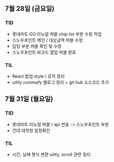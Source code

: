 ## 7월 28일 (금요일)

### TID

- 롯데마트 GO 리뉴얼 퍼블 chip list 부분 수정 작업
- 스노우포인트 메인 / 대상금액 퍼블 수정
- 담당 부분 퍼블 확인 및 수정
- 스노우포인트 바코드 팝업 퍼블 완료

### TIL

- React 팝업 style / 로직 정리
- uility commafy 벨로그 정리 + git hub 소스코드 추가

## 7월 31일 (월요일)

### TID

- 롯데마트 리뉴얼 퍼블 / api 연동 -> 스노우포인트 부분
- 건대 대학원 일정확인

### TIL

- 시간, 날짜 형식 변환 uility, scroll 관련 정리
